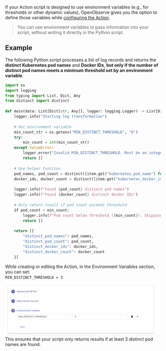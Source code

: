 If your Action script is designed to use environment variables (e.g., for thresholds or other dynamic values), OpenObserve gives you the option to define those variables while [configuring the Action](create-and-use-real-time-actions.md).

> You can use environment variables to pass information into your script, without writing it directly in the Python script.  

## Example 
The following Python script processes a list of log records and returns the **distinct Kubernetes pod names** and **Docker IDs**, **but only if the number of distinct pod names meets a minimum threshold set by an environment variable**.

```python  linenums="1"
import os  
import logging  
from typing import List, Dict, Any  
from distinct import distinct

def main(data: List[Dict[str, Any]], logger: logging.Logger) -> List[Dict[str, Any]]:  
    logger.info("Starting log transformation")

    # Get environment variable  
    min_count_str = os.getenv("MIN_DISTINCT_THRESHOLD", "0")  
    try:  
        min_count = int(min_count_str)  
    except ValueError:  
        logger.error("Invalid MIN_DISTINCT_THRESHOLD. Must be an integer.")  
        return []

    # Use helper function  
    pod_names, pod_count = distinct([item.get("kubernetes_pod_name") for item in data])  
    docker_ids, docker_count = distinct([item.get("kubernetes_docker_id") for item in data])

    logger.info(f"Found {pod_count} distinct pod names")  
    logger.info(f"Found {docker_count} distinct docker IDs")

    # Only return result if pod count exceeds threshold  
    if pod_count < min_count:  
        logger.info(f"Pod count below threshold ({min_count}). Skipping output.")  
        return []

    return [{  
        "distinct_pod_names": pod_names,  
        "distinct_pod_count": pod_count,  
        "distinct_docker_ids": docker_ids,  
        "distinct_docker_count": docker_count  
    }]  
```  
While creating or editing the Action, in the Environment Variables section, you can set:  
`MIN_DISTINCT_THRESHOLD = 3` <br>
![env var](../../images/actions-env-var.png)
This ensures that your script only returns results if at least 3 distinct pod names are found.
